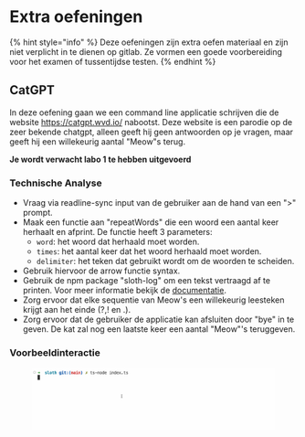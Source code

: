 # Extra oefeningen

{% hint style="info" %}
Deze oefeningen zijn extra oefen materiaal en zijn niet verplicht in te dienen op gitlab. Ze vormen een goede voorbereiding voor het examen of tussentijdse testen.
{% endhint %}

## CatGPT

In deze oefening gaan we een command line applicatie schrijven die de website https://catgpt.wvd.io/ nabootst. Deze website is een parodie op de zeer bekende chatgpt, alleen geeft hij geen antwoorden op je vragen, maar geeft hij een willekeurig aantal "Meow"s terug.

**Je wordt verwacht labo 1 te hebben uitgevoerd**

### Technische Analyse

* Vraag via readline-sync input van de gebruiker aan de hand van een ">" prompt.
* Maak een functie aan "repeatWords" die een woord een aantal keer herhaalt en afprint. De functie heeft 3 parameters:
  * `word`: het woord dat herhaald moet worden.
  * `times`: het aantal keer dat het woord herhaald moet worden.
  * `delimiter`: het teken dat gebruikt wordt om de woorden te scheiden.
* Gebruik hiervoor de arrow functie syntax.
* Gebruik de npm package "sloth-log" om een tekst vertraagd af te printen. Voor meer informatie bekijk de [documentatie](https://www.npmjs.com/package/sloth-log).
* Zorg ervoor dat elke sequentie van Meow's een willekeurig leesteken krijgt aan het einde (?,! en .).
* Zorg ervoor dat de gebruiker de applicatie kan afsluiten door "bye" in te geven. De kat zal nog een laatste keer een aantal "Meow"'s teruggeven.

### Voorbeeldinteractie

<figure><img src="../../.gitbook/assets/catgpt.gif" alt=""><figcaption></figcaption></figure>

